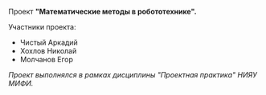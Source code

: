 Проект **"Математические методы в робототехнике".**

Участники проекта:
* Чистый Аркадий
* Хохлов Николай
* Молчанов Егор

*Проект выполнялся в рамках дисциплины "Проектная практика" НИЯУ МИФИ.*
